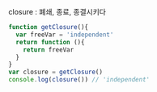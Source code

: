closure : 폐쇄, 종료, 종결시키다

```js
function getClosure(){
  var freeVar = 'independent'
  return function (){
    return freeVar
  }
}
var closure = getClosure()
console.log(closure()) // 'independent'
```
